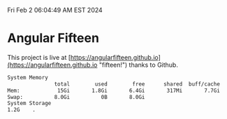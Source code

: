 Fri Feb  2 06:04:49 AM EST 2024

# Angular Fifteen


This project is live at [https://angularfifteen.github.io](https://angularfifteen.github.io "fifteen!") thanks to Github.

```bash
System Memory
               total        used        free      shared  buff/cache   available
Mem:            15Gi       1.8Gi       6.4Gi       317Mi       7.7Gi        13Gi
Swap:          8.0Gi          0B       8.0Gi
System Storage
1.2G	.
